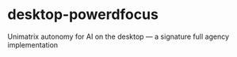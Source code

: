 # desktop-powerdfocus
Unimatrix autonomy for AI on the desktop — a signature full agency implementation
